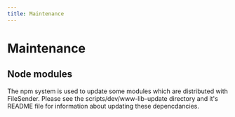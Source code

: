 ```yaml
---
title: Maintenance
---
```


# Maintenance


## Node modules

The npm system is used to update some modules which are distributed
with FileSender. Please see the scripts/dev/www-lib-update directory
and it's README file for information about updating these
depencdancies.

